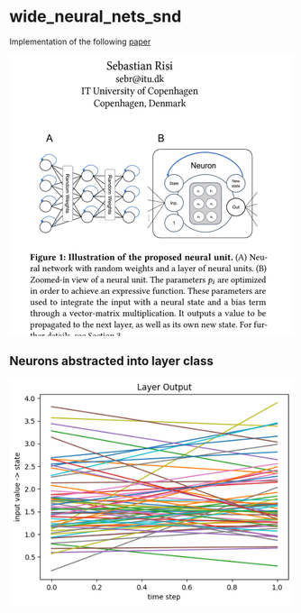 # wide_neural_nets_snd

Implementation of the following <a href='<https://arxiv.org/abs/2305.15945'>paper</a>

<img src="neuron.png"  width="600" height="500">

## Neurons abstracted into layer class

<img src="graphs/output_labled.png" >
